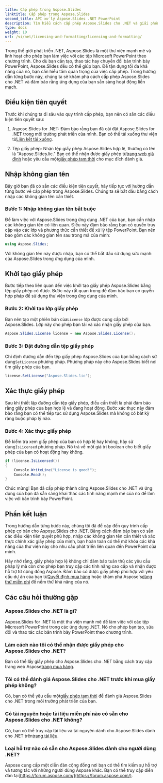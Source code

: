 ```yaml
---
title: Cấp phép trong Aspose.Slides
linktitle: Cấp phép trong Aspose.Slides
second_title: API xử lý Aspose.Slides .NET PowerPoint
description: Tìm hiểu cách cấp phép Aspose.Slides cho .NET và giải phóng sức mạnh thao tác PowerPoint trong các ứng dụng .NET của bạn.
type: docs
weight: 10
url: /vi/net/licensing-and-formatting/licensing-and-formatting/
---
```


Trong thế giới phát triển .NET, Aspose.Slides là một thư viện mạnh mẽ và linh hoạt cho phép bạn làm việc với các tệp Microsoft PowerPoint theo chương trình. Cho dù bạn cần tạo, thao tác hay chuyển đổi bản trình bày PowerPoint, Aspose.Slides đều có thể giúp bạn. Để tận dụng tối đa khả năng của nó, bạn cần hiểu tầm quan trọng của việc cấp phép. Trong hướng dẫn từng bước này, chúng ta sẽ khám phá cách cấp phép Aspose.Slides cho .NET và đảm bảo rằng ứng dụng của bạn sẵn sàng hoạt động liền mạch.

## Điều kiện tiên quyết

Trước khi chúng ta đi sâu vào quy trình cấp phép, bạn nên có sẵn các điều kiện tiên quyết sau:

1. Aspose.Slides for .NET: Đảm bảo rằng bạn đã cài đặt Aspose.Slides for .NET trong môi trường phát triển của mình. Bạn có thể tải xuống thư viện từ[Liên kết tải xuống](https://releases.aspose.com/slides/net/).

2.  Tệp giấy phép: Nhận tệp giấy phép Aspose.Slides hợp lệ, thường có tên là "Aspose.Slides.lic." Bạn có thể nhận được giấy phép từ[trang web giả định](https://purchase.aspose.com/buy) hoặc yêu cầu một[giấy phép tạm thời](https://purchase.aspose.com/temporary-license/) cho mục đích đánh giá.

## Nhập không gian tên

Bây giờ bạn đã có sẵn các điều kiện tiên quyết, hãy tiếp tục với hướng dẫn từng bước về cấp phép trong Aspose.Slides. Chúng ta sẽ bắt đầu bằng cách nhập các không gian tên cần thiết.

### Bước 1: Nhập không gian tên bắt buộc

Để làm việc với Aspose.Slides trong ứng dụng .NET của bạn, bạn cần nhập các không gian tên có liên quan. Điều này đảm bảo rằng bạn có quyền truy cập vào các lớp và phương thức cần thiết để xử lý tệp PowerPoint. Bạn nên bao gồm các không gian tên sau trong mã của mình:

```csharp
using Aspose.Slides;
```

Với không gian tên này được nhập, bạn có thể bắt đầu sử dụng sức mạnh của Aspose.Slides trong ứng dụng của mình.

## Khởi tạo giấy phép

Bước tiếp theo liên quan đến việc khởi tạo giấy phép Aspose.Slides bằng tệp giấy phép có được. Bước này rất quan trọng để đảm bảo bạn có quyền hợp pháp để sử dụng thư viện trong ứng dụng của mình.

### Bước 2: Khởi tạo lớp giấy phép

 Bạn nên tạo một phiên bản của`License` lớp được cung cấp bởi Aspose.Slides. Lớp này cho phép bạn tải và xác nhận giấy phép của bạn.

```csharp
Aspose.Slides.License license = new Aspose.Slides.License();
```

### Bước 3: Đặt đường dẫn tệp giấy phép

 Chỉ định đường dẫn đến tệp giấy phép Aspose.Slides của bạn bằng cách sử dụng`SetLicense` phương pháp. Phương pháp này cho Aspose.Slides biết nơi tìm giấy phép của bạn.

```csharp
license.SetLicense("Aspose.Slides.lic");
```

## Xác thực giấy phép

Sau khi thiết lập đường dẫn tệp giấy phép, điều cần thiết là phải đảm bảo rằng giấy phép của bạn hợp lệ và đang hoạt động. Bước xác thực này đảm bảo rằng bạn có thể tiếp tục sử dụng Aspose.Slides mà không có bất kỳ ràng buộc pháp lý nào.

### Bước 4: Xác thực giấy phép

 Để kiểm tra xem giấy phép của bạn có hợp lệ hay không, hãy sử dụng`IsLicensed` phương pháp. Nó trả về một giá trị boolean cho biết giấy phép của bạn có hoạt động hay không.

```csharp
if (license.IsLicensed())
{
    Console.WriteLine("License is good!");
    Console.Read();
}
```

Chúc mừng! Bạn đã cấp phép thành công Aspose.Slides cho .NET và ứng dụng của bạn đã sẵn sàng khai thác các tính năng mạnh mẽ của nó để làm việc với bản trình bày PowerPoint.

## Phần kết luận

Trong hướng dẫn từng bước này, chúng tôi đã đề cập đến quy trình cấp phép cơ bản cho Aspose.Slides cho .NET. Bằng cách đảm bảo bạn có sẵn các điều kiện tiên quyết phù hợp, nhập các không gian tên cần thiết và xác thực chính xác giấy phép của mình, bạn hoàn toàn có thể mở khóa các khả năng của thư viện này cho nhu cầu phát triển liên quan đến PowerPoint của mình.

 Hãy nhớ rằng, giấy phép hợp lệ không chỉ đảm bảo tuân thủ các yêu cầu pháp lý mà còn cho phép bạn truy cập các tính năng cao cấp và nhận được hỗ trợ từ cộng đồng Aspose. Đảm bảo có được giấy phép phù hợp với yêu cầu dự án của bạn từ[Quyết định mua hàng](https://purchase.aspose.com/buy) hoặc khám phá Aspose's[dùng thử miễn phí](https://releases.aspose.com/) để nếm thử khả năng của nó.

## Các câu hỏi thường gặp

### Aspose.Slides cho .NET là gì?
Aspose.Slides for .NET là một thư viện mạnh mẽ để làm việc với các tệp Microsoft PowerPoint trong các ứng dụng .NET. Nó cho phép bạn tạo, sửa đổi và thao tác các bản trình bày PowerPoint theo chương trình.

### Làm cách nào tôi có thể nhận được giấy phép cho Aspose.Slides cho .NET?
 Bạn có thể lấy giấy phép cho Aspose.Slides cho .NET bằng cách truy cập trang web Aspose[trang mua hàng](https://purchase.aspose.com/buy).

### Tôi có thể đánh giá Aspose.Slides cho .NET trước khi mua giấy phép không?
 Có, bạn có thể yêu cầu một[giấy phép tạm thời](https://purchase.aspose.com/temporary-license/) để đánh giá Aspose.Slides cho .NET trong môi trường phát triển của bạn.

### Có tài nguyên hoặc tài liệu miễn phí nào có sẵn cho Aspose.Slides cho .NET không?
 Có, bạn có thể truy cập tài liệu và tài nguyên dành cho Aspose.Slides dành cho .NET trên[trang tài liệu](https://reference.aspose.com/slides/net/).

### Loại hỗ trợ nào có sẵn cho Aspose.Slides dành cho người dùng .NET?
 Aspose cung cấp một diễn đàn cộng đồng nơi bạn có thể tìm kiếm sự hỗ trợ và tương tác với những người dùng Aspose khác. Bạn có thể truy cập diễn đàn tại[https://forum.aspose.com/](https://forum.aspose.com/).